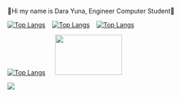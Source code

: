 🌻Hi my name is Dara Yuna, Engineer Computer Student🌻

[![Top Langs](https://img.shields.io/badge/Facebook-EB9605?style=for-the-badge&logo=facebook&logoColor=white)](https://www.facebook.com/darayuna.borgesfujii.9/)
&ensp; [![Top Langs](https://img.shields.io/badge/LinkedIn-F1AE2B?style=for-the-badge&logo=linkedin&logoColor=white)](https://www.linkedin.com/in/wallacepereira-in)
&ensp; [![Top Langs](https://img.shields.io/badge/LinkedIn-FFFF7A?style=for-the-badge&logo=Instagram&logoColor=white)](https://www.instagram.com/darayuna__/)

[![Top Langs](https://github-readme-stats.vercel.app/api/top-langs/?username=DaraYuna&layout=compact&theme=dark)](https://github.com/DaraYuna/github-readme-stats)
&ensp; &ensp;<img src="https://files.catbox.moe/aobk3d.gif" width="150" height="90">

<img src="https://img.shields.io/badge/C-F9FF00?style=for-the-badge&logo=c&logoColor=white">
